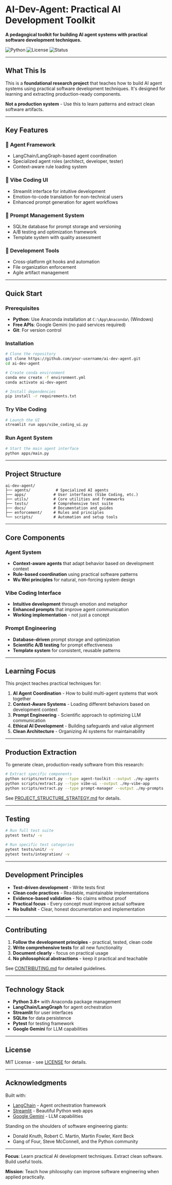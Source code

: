# AI-Dev-Agent: Practical AI Development Toolkit

**A pedagogical toolkit for building AI agent systems with practical software development techniques.**

![Python](https://img.shields.io/badge/Python-3.8+-blue?style=flat-square)
![License](https://img.shields.io/badge/License-MIT-green?style=flat-square)
![Status](https://img.shields.io/badge/Status-Research%20Foundation-orange?style=flat-square)

---

## What This Is

This is a **foundational research project** that teaches how to build AI agent systems using practical software development techniques. It's designed for learning and extracting production-ready components.

**Not a production system** - Use this to learn patterns and extract clean software artifacts.

---

## Key Features

### 🤖 **Agent Framework**
- LangChain/LangGraph-based agent coordination
- Specialized agent roles (architect, developer, tester)
- Context-aware rule loading system

### 🌈 **Vibe Coding UI**
- Streamlit interface for intuitive development
- Emotion-to-code translation for non-technical users
- Enhanced prompt generation for agent workflows

### 💾 **Prompt Management System**
- SQLite database for prompt storage and versioning
- A/B testing and optimization framework
- Template system with quality assessment

### 🔧 **Development Tools**
- Cross-platform git hooks and automation
- File organization enforcement
- Agile artifact management

---

## Quick Start

### Prerequisites
- **Python**: Use Anaconda installation at `C:\App\Anaconda\` (Windows)
- **Free APIs**: Google Gemini (no paid services required)
- **Git**: For version control

### Installation
```bash
# Clone the repository
git clone https://github.com/your-username/ai-dev-agent.git
cd ai-dev-agent

# Create conda environment
conda env create -f environment.yml
conda activate ai-dev-agent

# Install dependencies
pip install -r requirements.txt
```

### Try Vibe Coding
```bash
# Launch the UI
streamlit run apps/vibe_coding_ui.py
```

### Run Agent System
```bash
# Start the main agent interface
python apps/main.py
```

---

## Project Structure

```
ai-dev-agent/
├── agents/           # Specialized AI agents
├── apps/            # User interfaces (Vibe Coding, etc.)
├── utils/           # Core utilities and frameworks
├── tests/           # Comprehensive test suite
├── docs/            # Documentation and guides
├── enforcement/     # Rules and principles
└── scripts/         # Automation and setup tools
```

---

## Core Components

### Agent System
- **Context-aware agents** that adapt behavior based on development context
- **Rule-based coordination** using practical software patterns
- **Wu Wei principles** for natural, non-forcing system design

### Vibe Coding Interface
- **Intuitive development** through emotion and metaphor
- **Enhanced prompts** that improve agent communication
- **Working implementation** - not just a concept

### Prompt Engineering
- **Database-driven** prompt storage and optimization
- **Scientific A/B testing** for prompt effectiveness
- **Template system** for consistent, reusable patterns

---

## Learning Focus

This project teaches practical techniques for:

1. **AI Agent Coordination** - How to build multi-agent systems that work together
2. **Context-Aware Systems** - Loading different behaviors based on development context
3. **Prompt Engineering** - Scientific approach to optimizing LLM communication
4. **Ethical AI Development** - Building safeguards and value alignment
5. **Clean Architecture** - Organizing AI systems for maintainability

---

## Production Extraction

To generate clean, production-ready software from this research:

```bash
# Extract specific components
python scripts/extract.py --type agent-toolkit --output ./my-agents
python scripts/extract.py --type vibe-ui --output ./my-vibe-app
python scripts/extract.py --type prompt-manager --output ./my-prompts
```

See [PROJECT_STRUCTURE_STRATEGY.md](./docs/PROJECT_STRUCTURE_STRATEGY.md) for details.

---

## Testing

```bash
# Run full test suite
pytest tests/ -v

# Run specific test categories
pytest tests/unit/ -v
pytest tests/integration/ -v
```

---

## Development Principles

- **Test-driven development** - Write tests first
- **Clean code practices** - Readable, maintainable implementations  
- **Evidence-based validation** - No claims without proof
- **Practical focus** - Every concept must improve actual software
- **No bullshit** - Clear, honest documentation and implementation

---

## Contributing

1. **Follow the development principles** - practical, tested, clean code
2. **Write comprehensive tests** for all new functionality
3. **Document clearly** - focus on practical usage
4. **No philosophical abstractions** - keep it practical and teachable

See [CONTRIBUTING.md](./CONTRIBUTING.md) for detailed guidelines.

---

## Technology Stack

- **Python 3.8+** with Anaconda package management
- **LangChain/LangGraph** for agent orchestration
- **Streamlit** for user interfaces
- **SQLite** for data persistence
- **Pytest** for testing framework
- **Google Gemini** for LLM capabilities

---

## License

MIT License - see [LICENSE](./LICENSE) for details.

---

## Acknowledgments

Built with:
- [LangChain](https://langchain.com/) - Agent orchestration framework
- [Streamlit](https://streamlit.io/) - Beautiful Python web apps
- [Google Gemini](https://ai.google.dev/) - LLM capabilities

Standing on the shoulders of software engineering giants:
- Donald Knuth, Robert C. Martin, Martin Fowler, Kent Beck
- Gang of Four, Steve McConnell, and the Python community

---

**Focus**: Learn practical AI development techniques. Extract clean software. Build useful tools.

**Mission**: Teach how philosophy can improve software engineering when applied practically.
